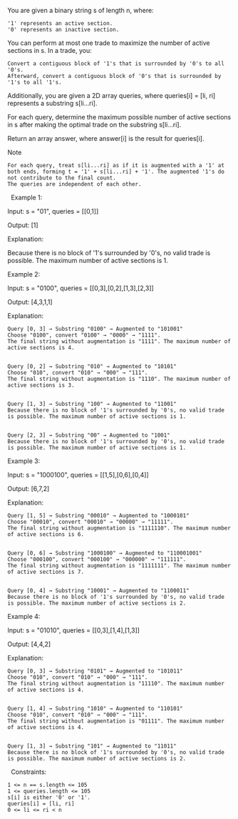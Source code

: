 You are given a binary string s of length n, where:


	'1' represents an active section.
	'0' represents an inactive section.


You can perform at most one trade to maximize the number of active sections in s. In a trade, you:


	Convert a contiguous block of '1's that is surrounded by '0's to all '0's.
	Afterward, convert a contiguous block of '0's that is surrounded by '1's to all '1's.


Additionally, you are given a 2D array queries, where queries[i] = [li, ri] represents a substring s[li...ri].

For each query, determine the maximum possible number of active sections in s after making the optimal trade on the substring s[li...ri].

Return an array answer, where answer[i] is the result for queries[i].

Note


	For each query, treat s[li...ri] as if it is augmented with a '1' at both ends, forming t = '1' + s[li...ri] + '1'. The augmented '1's do not contribute to the final count.
	The queries are independent of each other.


 
Example 1:


Input: s = "01", queries = [[0,1]]

Output: [1]

Explanation:

Because there is no block of '1's surrounded by '0's, no valid trade is possible. The maximum number of active sections is 1.


Example 2:


Input: s = "0100", queries = [[0,3],[0,2],[1,3],[2,3]]

Output: [4,3,1,1]

Explanation:


	
	Query [0, 3] → Substring "0100" → Augmented to "101001"
	Choose "0100", convert "0100" → "0000" → "1111".
	The final string without augmentation is "1111". The maximum number of active sections is 4.
	
	
	Query [0, 2] → Substring "010" → Augmented to "10101"
	Choose "010", convert "010" → "000" → "111".
	The final string without augmentation is "1110". The maximum number of active sections is 3.
	
	
	Query [1, 3] → Substring "100" → Augmented to "11001"
	Because there is no block of '1's surrounded by '0's, no valid trade is possible. The maximum number of active sections is 1.
	
	
	Query [2, 3] → Substring "00" → Augmented to "1001"
	Because there is no block of '1's surrounded by '0's, no valid trade is possible. The maximum number of active sections is 1.
	



Example 3:


Input: s = "1000100", queries = [[1,5],[0,6],[0,4]]

Output: [6,7,2]

Explanation:


	
	Query [1, 5] → Substring "00010" → Augmented to "1000101"
	Choose "00010", convert "00010" → "00000" → "11111".
	The final string without augmentation is "1111110". The maximum number of active sections is 6.
	
	
	Query [0, 6] → Substring "1000100" → Augmented to "110001001"
	Choose "000100", convert "000100" → "000000" → "111111".
	The final string without augmentation is "1111111". The maximum number of active sections is 7.
	
	
	Query [0, 4] → Substring "10001" → Augmented to "1100011"
	Because there is no block of '1's surrounded by '0's, no valid trade is possible. The maximum number of active sections is 2.
	



Example 4:


Input: s = "01010", queries = [[0,3],[1,4],[1,3]]

Output: [4,4,2]

Explanation:


	
	Query [0, 3] → Substring "0101" → Augmented to "101011"
	Choose "010", convert "010" → "000" → "111".
	The final string without augmentation is "11110". The maximum number of active sections is 4.
	
	
	Query [1, 4] → Substring "1010" → Augmented to "110101"
	Choose "010", convert "010" → "000" → "111".
	The final string without augmentation is "01111". The maximum number of active sections is 4.
	
	
	Query [1, 3] → Substring "101" → Augmented to "11011"
	Because there is no block of '1's surrounded by '0's, no valid trade is possible. The maximum number of active sections is 2.
	



 
Constraints:


	1 <= n == s.length <= 105
	1 <= queries.length <= 105
	s[i] is either '0' or '1'.
	queries[i] = [li, ri]
	0 <= li <= ri < n

